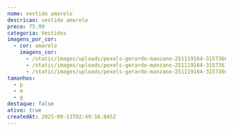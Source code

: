 ```yaml
---
nome: vestido amarelo
descricao: vestido amarelo
preco: 75.99
categoria: Vestidos
imagens_por_cor:
  - cor: amarelo
    imagens_cor:
      - /static/images/uploads/pexels-gerardo-manzano-251119164-31573604.jpg
      - /static/images/uploads/pexels-gerardo-manzano-251119164-31573612.jpg
      - /static/images/uploads/pexels-gerardo-manzano-251119164-31573606.jpg
tamanhos:
  - p
  - m
  - g
destaque: false
ativo: true
createdAt: 2025-09-13T02:49:16.045Z
---
```

